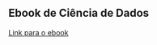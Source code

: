 

## Ebook de Ciência de Dados

<a href="https://bookdown.org/cienciadedadosnaep/ciencia_de_dados/" title="Livros" target="_blank">Link para o ebook</a> 
